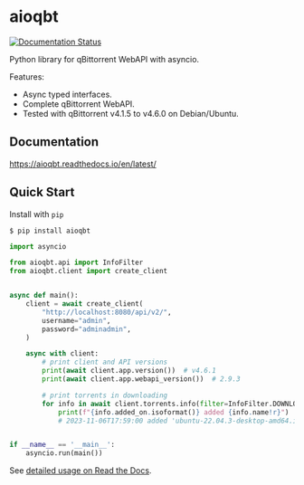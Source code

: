 # aioqbt

[![Documentation Status](https://readthedocs.org/projects/aioqbt/badge/?version=latest)](https://aioqbt.readthedocs.io/en/latest/?badge=latest)

Python library for qBittorrent WebAPI with asyncio.

Features:
* Async typed interfaces.
* Complete qBittorrent WebAPI.
* Tested with qBittorrent v4.1.5 to v4.6.0 on Debian/Ubuntu.

## Documentation

https://aioqbt.readthedocs.io/en/latest/

## Quick Start

Install with `pip`

```shell
$ pip install aioqbt
```

```python
import asyncio

from aioqbt.api import InfoFilter
from aioqbt.client import create_client


async def main():
    client = await create_client(
        "http://localhost:8080/api/v2/",
        username="admin",
        password="adminadmin",
    )

    async with client:
        # print client and API versions
        print(await client.app.version())  # v4.6.1
        print(await client.app.webapi_version())  # 2.9.3

        # print torrents in downloading
        for info in await client.torrents.info(filter=InfoFilter.DOWNLOADING):
            print(f"{info.added_on.isoformat()} added {info.name!r}")
            # 2023-11-06T17:59:00 added 'ubuntu-22.04.3-desktop-amd64.iso'


if __name__ == '__main__':
    asyncio.run(main())
```

See [detailed usage on Read the Docs][1].

[1]: https://aioqbt.readthedocs.io/en/latest/usage.html